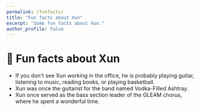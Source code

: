 ```yaml
---
permalink: /funfacts/
title: "Fun facts about Xun"
excerpt: "Some fun facts about Xun."
author_profile: false
---
```


# 🤫 Fun facts about Xun
- If you don't see Xun working in the office, he is probably playing guitar, listening to music, reading books, or playing basketball.
- Xun was once the guitarist for the band named Vodka-Filled Ashtray.
- Xun once served as the bass section leader of the GLEAM chorus, where he spent a wonderful time. 